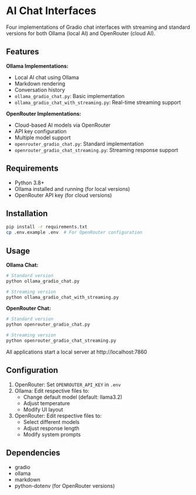 # AI Chat Interfaces

Four implementations of Gradio chat interfaces with streaming and standard versions for both Ollama (local AI) and OpenRouter (cloud AI).

## Features

**Ollama Implementations:**
- Local AI chat using Ollama
- Markdown rendering
- Conversation history
- `ollama_gradio_chat.py`: Basic implementation
- `ollama_gradio_chat_with_streaming.py`: Real-time streaming support

**OpenRouter Implementations:**
- Cloud-based AI models via OpenRouter
- API key configuration
- Multiple model support
- `openrouter_gradio_chat.py`: Standard implementation
- `openrouter_gradio_chat_streaming.py`: Streaming response support

## Requirements
- Python 3.8+
- Ollama installed and running (for local versions)
- OpenRouter API key (for cloud versions)

## Installation
```bash
pip install -r requirements.txt
cp .env.example .env  # For OpenRouter configuration
```

## Usage

**Ollama Chat:**
```bash
# Standard version
python ollama_gradio_chat.py

# Streaming version
python ollama_gradio_chat_with_streaming.py
```

**OpenRouter Chat:**
```bash
# Standard version
python openrouter_gradio_chat.py

# Streaming version 
python openrouter_gradio_chat_streaming.py
```

All applications start a local server at http://localhost:7860

## Configuration
1. OpenRouter: Set `OPENROUTER_API_KEY` in `.env`
2. Ollama: Edit respective files to:
   - Change default model (default: llama3.2)
   - Adjust temperature
   - Modify UI layout
3. OpenRouter: Edit respective files to:
   - Select different models
   - Adjust response length
   - Modify system prompts

## Dependencies
- gradio
- ollama
- markdown
- python-dotenv (for OpenRouter versions)